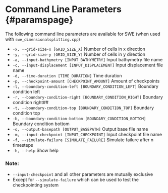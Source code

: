 # Command Line Parameters {#paramspage}

The following command line parameters are available for SWE (when used with `swe_dimensionalsplitting.cpp`)

- `-x, --grid-size-x [GRID_SIZE_X]` Number of cells in x direction
- `-y, --grid-size-y [GRID_SIZE_Y]` Number of cells in y direction
- `-a, --input-bathymetry [INPUT_BATHYMETRY]` Input bathymetry file name
- `-c, --input-displacement [INPUT_DISPLACEMENT]` Input displacement file name
- `-d, --time-duration [TIME_DURATION]` Time duration
- `-p, --checkpoint-amount [CHECKPOINT_AMOUNT]` Amount of checkpoints
- `-l, --boundary-condition-left [BOUNDARY_CONDITION_LEFT]` Boundary condition left
- `-r, --boundary-condition-right [BOUNDARY_CONDITION_RIGHT]` Boundary condition right##
- `-t, --boundary-condition-top [BOUNDARY_CONDITION_TOP]` Boundary condition top
- `-b, --boundary-condition-bottom [BOUNDARY_CONDITION_BOTTOM]` Boundary condition bottom
- `-o, --output-basepath [OUTPUT_BASEPATH]` Output base file name
- `-m, --input-checkpoint [INPUT_CHECKPOINT]` Input checkpoint file name
- `-f, --simulate-failure [SIMULATE_FAILURE]` Simulate failure after n timesteps
- `-h, --help` Show help

### Note: 
- `--input-checkpoint` and all other parameters are mutually exclusive
- Except for `--simulate-failure` which can be used to test the checkpointing system
